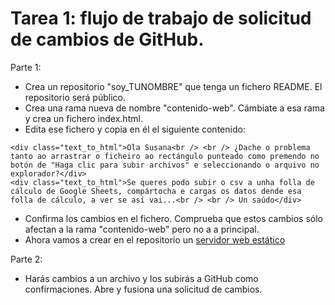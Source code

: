# Tarea 1: flujo de trabajo de solicitud de cambios de GitHub.

Parte 1:
- Crea un repositorio "soy_TUNOMBRE" que tenga un fichero README. El repositorio será público.
- Crea una rama nueva de nombre  "contenido-web". Cámbiate a esa rama y crea un fichero index.html.
- Edita ese fichero y copia en él el siguiente contenido:
```
<div class="text_to_html">Ola Susana<br /> <br /> ¿Dache o problema tanto ao arrastrar o ficheiro ao rectángulo punteado como premendo no botón de "Haga clic para subir archivos" e seleccionando o arquivo no explorador?</div>
<div class="text_to_html">Se queres podo subir o csv a unha folla de cálculo de Google Sheets, compártocha e cargas os datos dende esa folla de cálculo, a ver se así vai...<br /> <br /> Un saúdo</div>

```
- Confirma los cambios en el fichero. Comprueba que estos cambios sólo afectan a la rama "contenido-web" pero no a a principal.
- Ahora vamos a crear en el repositorio un [servidor web estático](Website.md)

Parte 2:
- Harás cambios a un archivo y los subirás a GitHub como confirmaciones.
    Abre y fusiona una solicitud de cambios.




    

